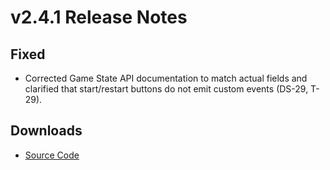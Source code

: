 # v2.4.1 Release Notes

## Fixed
- Corrected Game State API documentation to match actual fields and clarified that start/restart buttons do not emit custom events (DS-29, T-29).

## Downloads
- [Source Code](https://github.com/example/mario-demo/archive/refs/tags/v2.4.1.zip)

